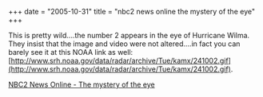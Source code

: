 +++
date = "2005-10-31"
title = "nbc2 news online the mystery of the eye"
+++

This is pretty wild....the number 2 appears in the eye of Hurricane Wilma.  They insist that the image and video were not altered....in fact you can barely see it at this NOAA link as well: [http://www.srh.noaa.gov/data/radar/archive/Tue/kamx/241002.gif](http://www.srh.noaa.gov/data/radar/archive/Tue/kamx/241002.gif).  
  
  
  
[NBC2 News Online - The mystery of the eye](http://www.nbc-2.com/articles/readarticle.asp?articleid=4715&z=3&p=)
